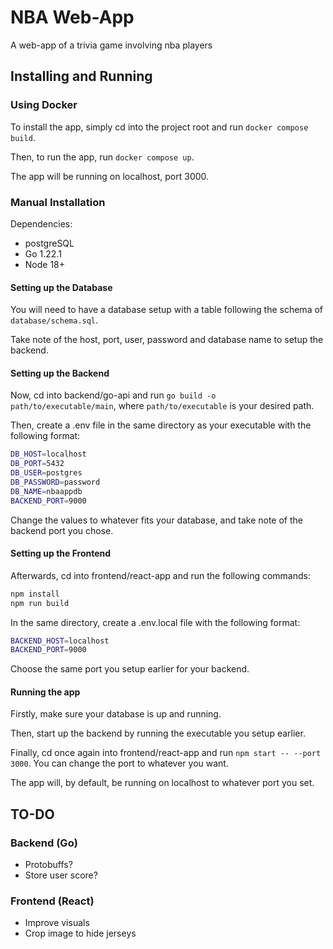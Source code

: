 # NBA Web-App

A web-app of a trivia game involving nba players

## Installing and Running

### Using Docker

To install the app, simply cd into the project root and run `docker compose build`.

Then, to run the app, run `docker compose up`.

The app will be running on localhost, port 3000.

### Manual Installation

Dependencies:

- postgreSQL
- Go 1.22.1
- Node 18+

#### Setting up the Database

You will need to have a database setup with a table following the schema of `database/schema.sql`.

Take note of the host, port, user, password and database name to setup the backend.

#### Setting up the Backend

Now, cd into backend/go-api and run `go build -o path/to/executable/main`, where `path/to/executable` is your desired path.

Then, create a .env file in the same directory as your executable with the following format:

```bash
DB_HOST=localhost
DB_PORT=5432
DB_USER=postgres
DB_PASSWORD=password
DB_NAME=nbaappdb
BACKEND_PORT=9000
```

Change the values to whatever fits your database, and take note of the backend port you chose.

#### Setting up the Frontend

Afterwards, cd into frontend/react-app and run the following commands:

```bash
npm install
npm run build
```

In the same directory, create a .env.local file with the following format:

```bash
BACKEND_HOST=localhost
BACKEND_PORT=9000
```

Choose the same port you setup earlier for your backend.

#### Running the app

Firstly, make sure your database is up and running.

Then, start up the backend by running the executable you setup earlier.

Finally, cd once again into frontend/react-app and run `npm start -- --port 3000`. You can change the port to whatever you want.

The app will, by default, be running on localhost to whatever port you set.

## TO-DO

### Backend (Go)

- Protobuffs?
- Store user score?

### Frontend (React)

- Improve visuals
- Crop image to hide jerseys
